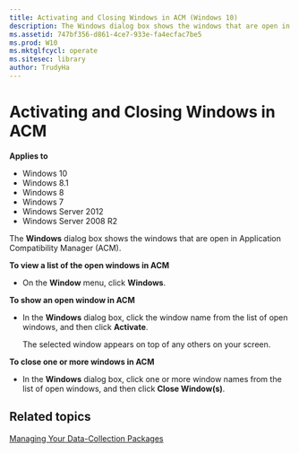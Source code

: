 ```yaml
---
title: Activating and Closing Windows in ACM (Windows 10)
description: The Windows dialog box shows the windows that are open in Application Compatibility Manager (ACM).
ms.assetid: 747bf356-d861-4ce7-933e-fa4ecfac7be5
ms.prod: W10
ms.mktglfcycl: operate
ms.sitesec: library
author: TrudyHa
---
```


# Activating and Closing Windows in ACM


**Applies to**

-   Windows 10
-   Windows 8.1
-   Windows 8
-   Windows 7
-   Windows Server 2012
-   Windows Server 2008 R2

The **Windows** dialog box shows the windows that are open in Application Compatibility Manager (ACM).

**To view a list of the open windows in ACM**

-   On the **Window** menu, click **Windows**.

**To show an open window in ACM**

-   In the **Windows** dialog box, click the window name from the list of open windows, and then click **Activate**.

    The selected window appears on top of any others on your screen.

**To close one or more windows in ACM**

-   In the **Windows** dialog box, click one or more window names from the list of open windows, and then click **Close Window(s)**.

## Related topics


[Managing Your Data-Collection Packages](managing-your-data-collection-packages.md)

 

 





